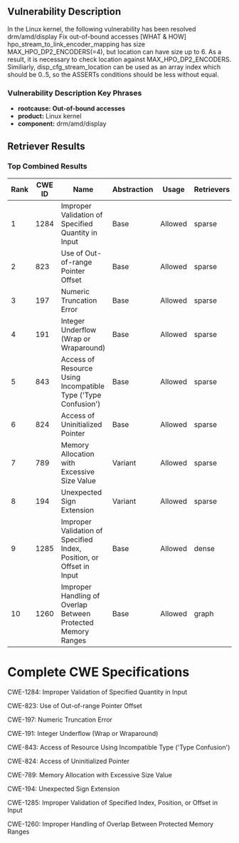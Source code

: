 ## Vulnerability Description
In the Linux kernel, the following vulnerability has been resolved drm/amd/display Fix out-of-bound accesses [WHAT & HOW] hpo_stream_to_link_encoder_mapping has size MAX_HPO_DP2_ENCODERS(=4), but location can have size up to 6. As a result, it is necessary to check location against MAX_HPO_DP2_ENCODERS. Similiarly, disp_cfg_stream_location can be used as an array index which should be 0..5, so the ASSERTs conditions should be less without equal.

### Vulnerability Description Key Phrases
- **rootcause:** **Out-of-bound accesses**
- **product:** Linux kernel
- **component:** drm/amd/display

## Retriever Results

### Top Combined Results

| Rank | CWE ID | Name | Abstraction | Usage  | Retrievers | Individual Scores |
|------|--------|------|-------------|-------|------------|-------------------|
| 1 | 1284 | Improper Validation of Specified Quantity in Input | Base | Allowed | sparse | 0.348 |
| 2 | 823 | Use of Out-of-range Pointer Offset | Base | Allowed | sparse | 0.337 |
| 3 | 197 | Numeric Truncation Error | Base | Allowed | sparse | 0.332 |
| 4 | 191 | Integer Underflow (Wrap or Wraparound) | Base | Allowed | sparse | 0.325 |
| 5 | 843 | Access of Resource Using Incompatible Type ('Type Confusion') | Base | Allowed | sparse | 0.324 |
| 6 | 824 | Access of Uninitialized Pointer | Base | Allowed | sparse | 0.323 |
| 7 | 789 | Memory Allocation with Excessive Size Value | Variant | Allowed | sparse | 0.321 |
| 8 | 194 | Unexpected Sign Extension | Variant | Allowed | sparse | 0.320 |
| 9 | 1285 | Improper Validation of Specified Index, Position, or Offset in Input | Base | Allowed | dense | 0.530 |
| 10 | 1260 | Improper Handling of Overlap Between Protected Memory Ranges | Base | Allowed | graph | 0.003 |



# Complete CWE Specifications

CWE-1284: Improper Validation of Specified Quantity in Input

CWE-823: Use of Out-of-range Pointer Offset

CWE-197: Numeric Truncation Error

CWE-191: Integer Underflow (Wrap or Wraparound)

CWE-843: Access of Resource Using Incompatible Type ('Type Confusion')

CWE-824: Access of Uninitialized Pointer

CWE-789: Memory Allocation with Excessive Size Value

CWE-194: Unexpected Sign Extension

CWE-1285: Improper Validation of Specified Index, Position, or Offset in Input

CWE-1260: Improper Handling of Overlap Between Protected Memory Ranges